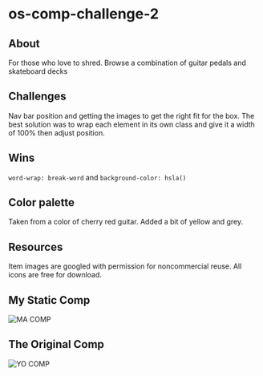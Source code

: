 # os-comp-challenge-2

## About
For those who love to shred. Browse a combination of guitar pedals and skateboard decks

## Challenges
Nav bar position and getting the images to get the right fit for the box. The best solution was to wrap each element in its own class and give it a width of 100% then adjust position.

## Wins
```word-wrap: break-word``` and ```background-color: hsla()```

## Color palette
Taken from a color of cherry red guitar. Added a bit of yellow and grey.

## Resources
Item images are googled with permission for noncommercial reuse. All icons are free for download.

## My Static Comp
![MA COMP](https://github.com/chunktooth/os-comp-challenge-2/blob/master/os-static-comp-2.png)

## The Original Comp
![YO COMP](https://github.com/chunktooth/os-comp-challenge-2/blob/master/static-comp-og-2.png)
